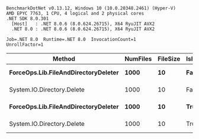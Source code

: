 ```


BenchmarkDotNet v0.13.12, Windows 10 (10.0.20348.2461) (Hyper-V)
AMD EPYC 7763, 1 CPU, 4 logical and 2 physical cores
.NET SDK 8.0.301
  [Host]   : .NET 8.0.6 (8.0.624.26715), X64 RyuJIT AVX2
  .NET 8.0 : .NET 8.0.6 (8.0.624.26715), X64 RyuJIT AVX2

Job=.NET 8.0  Runtime=.NET 8.0  InvocationCount=1  
UnrollFactor=1  

```

| Method                               | NumFiles | FileSize | IsInsideDirectory | Mean     | Error   | StdDev  |
|------------------------------------- |--------- |--------- |------------------ |---------:|--------:|--------:|
| **ForceOps.Lib.FileAndDirectoryDeleter** | **1000**     | **10**       | **False**             | **106.3 ms** | **1.88 ms** | **1.57 ms** |
| System.IO.Directory.Delete           | 1000     | 10       | False             | 108.3 ms | 2.11 ms | 3.02 ms |
| **ForceOps.Lib.FileAndDirectoryDeleter** | **1000**     | **10**       | **True**              | **202.3 ms** | **2.66 ms** | **2.36 ms** |
| System.IO.Directory.Delete           | 1000     | 10       | True              | 207.4 ms | 3.94 ms | 4.54 ms |

